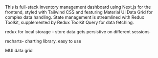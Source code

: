  This is full-stack inventory management dashboard using Next.js for the frontend, styled with Tailwind CSS and featuring Material UI Data Grid for complex data handling. State management is streamlined with Redux Toolkit, supplemented by Redux Toolkit Query for data fetching.

 redux for local storage - store data gets persistive on different sessions

 recharts- charting library. easy to use

 MUI data grid